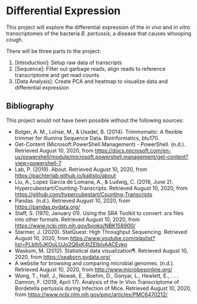 # Differential Expression
This project will explore the differential expression of the *in vivo* and *in vitro* transcriptomes of the bacteria *B. pertussis*, a disease that causes whooping cough.

There will be three parts to the project:
1. [Introduction]: Setup raw data of transcripts
2. [Sequence]: Filter out garbage reads, align reads to reference transcriptome and get read counts
3. [Data Analysis]: Create PCA and heatmap to visualize data and differential expression

## Bibliography
This project would not have been possible without the following sources:
- Bolger, A. M., Lohse, M., & Usadel, B. (2014). Trimmomatic: A flexible trimmer for Illumina Sequence Data. Bioinformatics, btu170.
- Get-Content (Microsoft.PowerShell.Management) - PowerShell. (n.d.). Retrieved August 10, 2020, from https://docs.microsoft.com/en-us/powershell/module/microsoft.powershell.management/get-content?view=powershell-7
- Lab, P. (2019). About. Retrieved August 10, 2020, from https://pachterlab.github.io/kallisto/about
- Liu, A., Lopez Garcia de Lomana, A., &amp; Ludwig, C. (2019, June 2). Hypercubestart/Counting-Transcripts. Retrieved August 10, 2020, from https://github.com/hypercubestart/Counting-Transcripts
- Pandas. (n.d.). Retrieved August 10, 2020, from https://pandas.pydata.org/
- Staff, S. (1970, January 01). Using the SRA Toolkit to convert .sra files into other formats. Retrieved August 10, 2020, from https://www.ncbi.nlm.nih.gov/books/NBK158900/
- Starmer, J. (2020). StatQuest: High Throughput Sequencing. Retrieved August 10, 2020, from https://www.youtube.com/playlist?list=PLblh5JKOoLUJo2Q6xK4tZElbIvAACEykp
- Waskom, M. (2012). Statistical data visualization¶. Retrieved August 10, 2020, from https://seaborn.pydata.org/
- A website for browsing and comparing microbial genomes. (n.d.). Retrieved August 10, 2020, from http://www.microbesonline.org/
- Wong, T., Hall, J., Nowak, E., Boehm, D., Gonyar, L., Hewlett, E., . . . Damron, F. (2019, April 17). Analysis of the In Vivo Transcriptome of Bordetella pertussis during Infection of Mice. Retrieved August 10, 2020, from https://www.ncbi.nlm.nih.gov/pmc/articles/PMC6470212/

